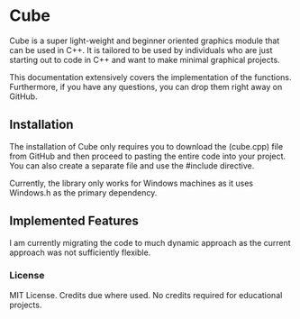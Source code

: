 # Cube

Cube is a super light-weight and beginner oriented graphics module that can be used in C++. It is tailored to be used by individuals who are just starting out to code in C++ and want to make minimal graphical projects.

This documentation extensively covers the implementation of the functions. Furthermore, if you have any questions, you can drop them right away on GitHub.


## Installation

The installation of Cube only requires you to download the (cube.cpp) file from GitHub and then proceed to pasting the entire code into your project. You can also create a separate file and use the #include directive.

Currently, the library only works for Windows machines as it uses Windows.h as the primary dependency.

## Implemented Features

I am currently migrating the code to much dynamic approach as the current approach was not sufficiently flexible.

### License

MIT License. Credits due where used. No credits required for educational projects.

